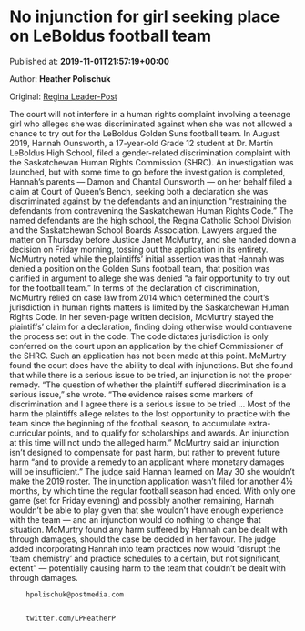 
# No injunction for girl seeking place on LeBoldus football team

Published at: **2019-11-01T21:57:19+00:00**

Author: **Heather Polischuk**

Original: [Regina Leader-Post](https://leaderpost.com/news/crime/no-injunction-for-girl-seeking-place-on-leboldus-football-team)

The court will not interfere in a human rights complaint involving a teenage girl who alleges she was discriminated against when she was not allowed a chance to try out for the LeBoldus Golden Suns football team.
In August 2019, Hannah Ounsworth, a 17-year-old Grade 12 student at Dr. Martin LeBoldus High School, filed a gender-related discrimination complaint with the Saskatchewan Human Rights Commission (SHRC).
An investigation was launched, but with some time to go before the investigation is completed, Hannah’s parents — Damon and Chantal Ounsworth — on her behalf filed a claim at Court of Queen’s Bench, seeking both a declaration she was discriminated against by the defendants and an injunction “restraining the defendants from contravening the Saskatchewan Human Rights Code.”
The named defendants are the high school, the Regina Catholic School Division and the Saskatchewan School Boards Association.
Lawyers argued the matter on Thursday before Justice Janet McMurtry, and she handed down a decision on Friday morning, tossing out the application in its entirety.
McMurtry noted while the plaintiffs’ initial assertion was that Hannah was denied a position on the Golden Suns football team, that position was clarified in argument to allege she was denied “a fair opportunity to try out for the football team.”
In terms of the declaration of discrimination, McMurtry relied on case law from 2014 which determined the court’s jurisdiction in human rights matters is limited by the Saskatchewan Human Rights Code. In her seven-page written decision, McMurtry stayed the plaintiffs’ claim for a declaration, finding doing otherwise would contravene the process set out in the code. The code dictates jurisdiction is only conferred on the court upon an application by the chief Commissioner of the SHRC. Such an application has not been made at this point.
McMurtry found the court does have the ability to deal with injunctions. But she found that while there is a serious issue to be tried, an injunction is not the proper remedy.
“The question of whether the plaintiff suffered discrimination is a serious issue,” she wrote. “The evidence raises some markers of discrimination and I agree there is a serious issue to be tried … Most of the harm the plaintiffs allege relates to the lost opportunity to practice with the team since the beginning of the football season, to accumulate extra-curricular points, and to qualify for scholarships and awards. An injunction at this time will not undo the alleged harm.”
McMurtry said an injunction isn’t designed to compensate for past harm, but rather to prevent future harm “and to provide a remedy to an applicant where monetary damages will be insufficient.”
The judge said Hannah learned on May 30 she wouldn’t make the 2019 roster. The injunction application wasn’t filed for another 4½ months, by which time the regular football season had ended. With only one game (set for Friday evening) and possibly another remaining, Hannah wouldn’t be able to play given that she wouldn’t have enough experience with the team — and an injunction would do nothing to change that situation.
McMurtry found any harm suffered by Hannah can be dealt with through damages, should the case be decided in her favour.
The judge added incorporating Hannah into team practices now would “disrupt the ‘team chemistry’ and practice schedules to a certain, but not significant, extent” — potentially causing harm to the team that couldn’t be dealt with through damages.

        hpolischuk@postmedia.com
      

        twitter.com/LPHeatherP
      

